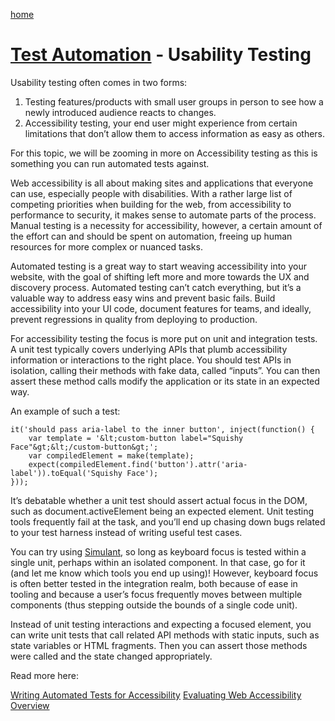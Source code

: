 [home](../README.md)
# [Test Automation](README.md) - Usability Testing


Usability testing often comes in two forms:

1. Testing features/products with small user groups in person to see how a newly introduced audience reacts to changes.
1. Accessibility testing, your end user might experience from certain limitations that don’t allow them to access information as easy as others.


For this topic, we will be zooming in more on Accessibility testing as this is something you can run automated tests against.

Web accessibility is all about making sites and applications that everyone can use, especially people with disabilities. With a rather large list of competing priorities when building for the web, from accessibility to performance to security, it makes sense to automate parts of the process. Manual testing is a necessity for accessibility, however, a certain amount of the effort can and should be spent on automation, freeing up human resources for more complex or nuanced tasks.

Automated testing is a great way to start weaving accessibility into your website, with the goal of shifting left more and more towards the UX and discovery process. Automated testing can’t catch everything, but it’s a valuable way to address easy wins and prevent basic fails. Build accessibility into your UI code, document features for teams, and ideally, prevent regressions in quality from deploying to production.

For accessibility testing the focus is more put on unit and integration tests. A unit test typically covers underlying APIs that plumb accessibility information or interactions to the right place. You should test APIs in isolation, calling their methods with fake data, called “inputs”. You can then assert these method calls modify the application or its state in an expected way.

An example of such a test: 

```
it('should pass aria-label to the inner button', inject(function() {
    var template = '&lt;custom-button label="Squishy Face"&gt;&lt;/custom-button&gt;';
    var compiledElement = make(template);
    expect(compiledElement.find('button').attr('aria-label')).toEqual('Squishy Face');
}));
```

It’s debatable whether a unit test should assert actual focus in the DOM, such as document.activeElement being an expected element. Unit testing tools frequently fail at the task, and you’ll end up chasing down bugs related to your test harness instead of writing useful test cases.

You can try using [Simulant](https://www.npmjs.com/package/simulant), so long as keyboard focus is tested within a single unit, perhaps within an isolated component. In that case, go for it (and let me know which tools you end up using)! However, keyboard focus is often better tested in the integration realm, both because of ease in tooling and because a user’s focus frequently moves between multiple components (thus stepping outside the bounds of a single code unit).

Instead of unit testing interactions and expecting a focused element, you can write unit tests that call related API methods with static inputs, such as state variables or HTML fragments. Then you can assert those methods were called and the state changed appropriately.


Read more here:

[Writing Automated Tests for Accessibility](https://www.deque.com/blog/writing-automated-tests-accessibility/)
[Evaluating Web Accessibility Overview](https://www.w3.org/WAI/test-evaluate/)
